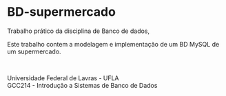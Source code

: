# BD-supermercado
Trabalho prático da disciplina de Banco de dados, 

Este trabalho contem a modelagem e implementação de um BD MySQL de um supermercado.<br>

<br>

Universidade Federal de Lavras - UFLA<br>
GCC214 - Introdução a Sistemas de Banco de Dados<br>
<br>
